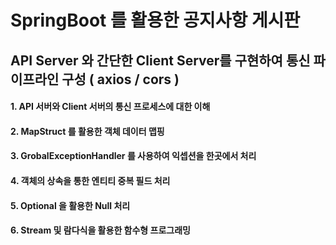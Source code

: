 # SpringBoot 를 활용한 공지사항 게시판
## API Server 와 간단한 Client Server를 구현하여 통신 파이프라인 구성 ( axios / cors )
#### 1. API 서버와 Client 서버의 통신 프로세스에 대한 이해
#### 2. MapStruct 를 활용한 객체 데이터 맵핑
#### 3. GrobalExceptionHandler 를 사용하여 익셉션을 한곳에서 처리
#### 4. 객체의 상속을 통한 엔티티 중복 필드 처리
#### 5. Optional 을 활용한 Null 처리
#### 6. Stream 및 람다식을 활용한 함수형 프로그래밍
